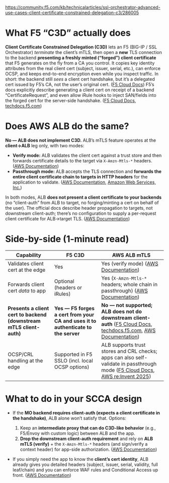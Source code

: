 https://community.f5.com/kb/technicalarticles/ssl-orchestrator-advanced-use-cases-client-certificate-constrained-delegation-c3/286005

# What F5 “C3D” actually does

**Client Certificate Constrained Delegation (C3D)** lets an F5 (BIG-IP / SSL Orchestrator) *terminate* the client’s mTLS, then open a **new** TLS connection to the backend **presenting a freshly minted (“forged”) client certificate** that F5 generates on the fly from a CA you control. It copies key identity attributes from the real client cert (subject, issuer, serial, etc.), can enforce OCSP, and keeps end-to-end encryption even while you inspect traffic. In short: the backend still *sees* a client cert handshake, but it’s a delegated cert issued by F5’s CA, not the user’s original cert. ([F5 Cloud Docs][1])
F5’s docs explicitly describe generating a client cert on receipt of a backend “CertificateRequest”, and even allow iRule hooks to inject SAN/fields into the forged cert for the server-side handshake. ([F5 Cloud Docs][1], [techdocs.f5.com][2])

# Does AWS ALB do the same?

**No — ALB does not implement C3D.**
ALB’s mTLS feature operates at the **client→ALB** leg only, with two modes:

* **Verify mode:** ALB validates the client cert against a trust store and then forwards certificate details to the target via `X-Amzn-Mtls-*` headers. ([AWS Documentation][3])
* **Passthrough mode:** ALB accepts the TLS connection and **forwards the entire client certificate chain to targets in HTTP headers** for the application to validate. ([AWS Documentation][3], [Amazon Web Services, Inc.][4])

In both modes, ALB **does not present a client certificate to your backends** (no “client-auth” from ALB to target, no forging/minting a cert on behalf of the user). The official docs describe header propagation to targets, not downstream client-auth; there’s no configuration to supply a per-request client certificate for ALB→target TLS. ([AWS Documentation][5])

# Side-by-side (1-minute read)

| Capability                                                          | F5 C3D                                                                            | AWS ALB mTLS                                                                                                                             |
| ------------------------------------------------------------------- | --------------------------------------------------------------------------------- | ---------------------------------------------------------------------------------------------------------------------------------------- |
| Validates client cert at the edge                                   | Yes                                                                               | Yes (verify mode) ([AWS Documentation][3])                                                                                               |
| Forwards client cert *data* to app                                  | Optional (headers or iRules)                                                      | Yes (`X-Amzn-Mtls-*` headers; whole chain in passthrough) ([AWS Documentation][5])                                                       |
| **Presents a client cert to backend (downstream mTLS client-auth)** | **Yes — F5 forges a cert from your CA and uses it to authenticate to the server** | **No — not supported; ALB does not do downstream client-auth** ([F5 Cloud Docs][1], [techdocs.f5.com][2], [AWS Documentation][5])        |
| OCSP/CRL handling at the edge                                       | Supported in F5 SSLO (incl. local OCSP options)                                   | ALB supports trust stores and CRL checks; apps can also self-validate in passthrough mode ([F5 Cloud Docs][1], [AWS re\:Invent 2025][6]) |

# What to do in your SCCA design

* If the **MO backend requires client-auth (expects a client certificate in the handshake)**, ALB alone won’t satisfy that. Options:

  1. Keep an **intermediate proxy that can do C3D-like behavior** (e.g., F5/Envoy with custom logic) between ALB and the app.
  2. **Drop the downstream client-auth requirement** and rely on **ALB mTLS (verify)** + the `X-Amzn-Mtls-*` headers (and sign/verify a context header) for app-side authorization. ([AWS Documentation][5])
* If you simply need the app to know the **client’s cert identity**, ALB already gives you detailed headers (subject, issuer, serial, validity, full leaf/chain) and you can enforce WAF rules and Conditional Access up front. ([AWS Documentation][5])


[1]: https://clouddocs.f5.com/sslo-deployment-guide/sslo-11/chapter4/page4.19.html "4.19. Implementing C3D Integration"
[2]: https://techdocs.f5.com/kb/en-us/products/ssl-orchestrator/releasenotes/product/relnote-ssl-orchestrator-16-1-3-iapp-9-3.html?utm_source=chatgpt.com "F5 SSL Orchestrator Release Notes version 16.1.3-9.3"
[3]: https://docs.aws.amazon.com/elasticloadbalancing/latest/application/mutual-authentication.html?utm_source=chatgpt.com "Mutual authentication with TLS in Application Load Balancer"
[4]: https://aws.amazon.com/blogs/networking-and-content-delivery/introducing-mtls-for-application-load-balancer/?utm_source=chatgpt.com "Introducing mTLS for Application Load Balancer"
[5]: https://docs.aws.amazon.com/elasticloadbalancing/latest/application/header-modification.html?utm_source=chatgpt.com "HTTP header modification for your Application Load Balancer"
[6]: https://reinvent.awsevents.com/content/dam/reinvent/2024/slides/net/NET310_Simplify-secure-communication-A-guide-to-mutual-TLS-on-AWS.pdf?utm_source=chatgpt.com "A guide to mutual TLS on AWS"
